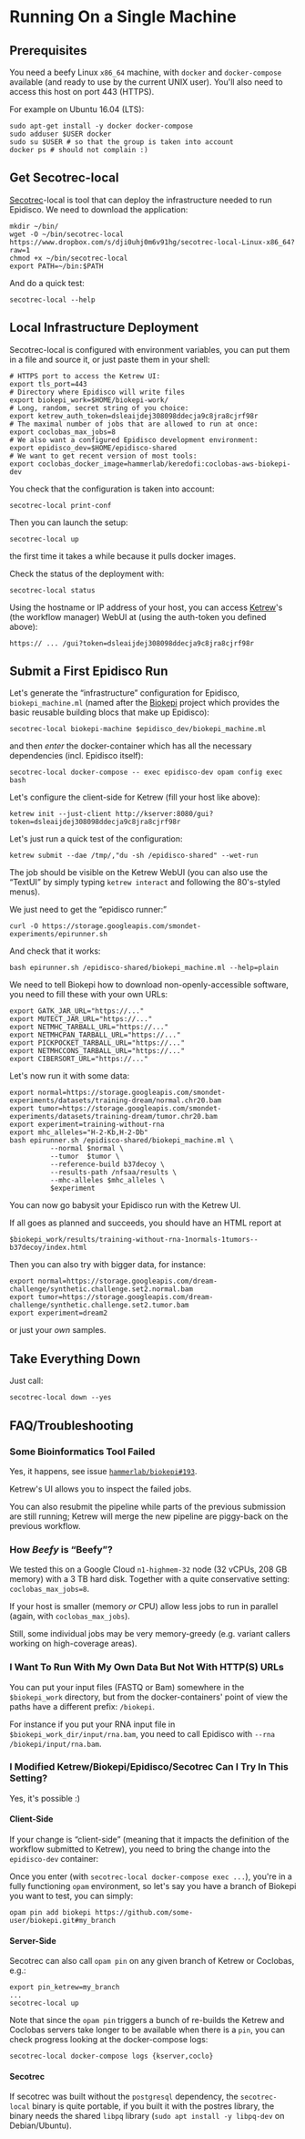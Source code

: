 Running On a Single Machine
===========================

Prerequisites
-------------

You need a beefy Linux `x86_64` machine, with `docker` and `docker-compose`
available (and ready to use by the current UNIX user).
You'll also need to access this host on port 443 (HTTPS).

For example on Ubuntu 16.04 (LTS):

    sudo apt-get install -y docker docker-compose
    sudo adduser $USER docker
    sudo su $USER # so that the group is taken into account
    docker ps # should not complain :)

Get Secotrec-local
------------------

[Secotrec](https://github.com/hammerlab/secotrec)-local is tool that can deploy
the infrastructure needed to run Epidisco. We need to download the application:

    mkdir ~/bin/
    wget -O ~/bin/secotrec-local https://www.dropbox.com/s/dji0uhj0m6v91hg/secotrec-local-Linux-x86_64?raw=1
    chmod +x ~/bin/secotrec-local
    export PATH=~/bin:$PATH

And do a quick test:

    secotrec-local --help

Local Infrastructure Deployment
-------------------------------

Secotrec-local is configured with environment variables, you can put them in a
file and source it, or just paste them in your shell:

    # HTTPS port to access the Ketrew UI:
    export tls_port=443
    # Directory where Epidisco will write files
    export biokepi_work=$HOME/biokepi-work/
    # Long, random, secret string of you choice:
    export ketrew_auth_token=dsleaijdej308098ddecja9c8jra8cjrf98r
    # The maximal number of jobs that are allowed to run at once:
    export coclobas_max_jobs=8
    # We also want a configured Epidisco development environment:
    export epidisco_dev=$HOME/epidisco-shared
    # We want to get recent version of most tools:
    export coclobas_docker_image=hammerlab/keredofi:coclobas-aws-biokepi-dev

You check that the configuration is taken into account:

    secotrec-local print-conf

Then you can launch the setup:

    secotrec-local up

the first time it takes a while because it pulls docker images.

Check the status of the deployment with:

    secotrec-local status

Using the hostname or IP address of your host, you can
access [Ketrew](https://github.com/hammerlab/ketrew)'s (the workflow manager)
WebUI at (using the auth-token you defined above):

`https:// ... /gui?token=dsleaijdej308098ddecja9c8jra8cjrf98r`


Submit a First Epidisco Run
---------------------------

Let's generate the “infrastructure” configuration for Epidisco,
`biokepi_machine.ml` (named after
the [Biokepi](https://github.com/hammerlab/biokepi) project which provides the
basic reusable building blocs that make up Epidisco):

    secotrec-local biokepi-machine $epidisco_dev/biokepi_machine.ml

and then *enter* the docker-container which has all the necessary dependencies
(incl. Epidisco itself):

    secotrec-local docker-compose -- exec epidisco-dev opam config exec bash

Let's configure the client-side for Ketrew (fill your host like above):

    ketrew init --just-client http://kserver:8080/gui?token=dsleaijdej308098ddecja9c8jra8cjrf98r

Let's just run a quick test of the configuration:

    ketrew submit --dae /tmp/,"du -sh /epidisco-shared" --wet-run

The job should be visible on the Ketrew WebUI (you can also use the “TextUI” by
simply typing `ketrew interact` and following the 80's-styled menus).

We just need to get the “epidisco runner:”

    curl -O https://storage.googleapis.com/smondet-experiments/epirunner.sh

And check that it works:

    bash epirunner.sh /epidisco-shared/biokepi_machine.ml --help=plain

We need to tell Biokepi how to download non-openly-accessible software, you need
to fill these with your own URLs:

```
export GATK_JAR_URL="https://..."
export MUTECT_JAR_URL="https://..."
export NETMHC_TARBALL_URL="https://..."
export NETMHCPAN_TARBALL_URL="https://..."
export PICKPOCKET_TARBALL_URL="https://..."
export NETMHCCONS_TARBALL_URL="https://..."
export CIBERSORT_URL="https://..."
```

Let's now run it with some data:

```
export normal=https://storage.googleapis.com/smondet-experiments/datasets/training-dream/normal.chr20.bam
export tumor=https://storage.googleapis.com/smondet-experiments/datasets/training-dream/tumor.chr20.bam
export experiment=training-without-rna
export mhc_alleles="H-2-Kb,H-2-Db"
bash epirunner.sh /epidisco-shared/biokepi_machine.ml \
          --normal $normal \
          --tumor  $tumor \
          --reference-build b37decoy \
          --results-path /nfsaa/results \
          --mhc-alleles $mhc_alleles \
          $experiment
```

You can now go babysit your Epidisco run with the Ketrew UI.


If all goes as planned and succeeds, you should have an HTML report at

    $biokepi_work/results/training-without-rna-1normals-1tumors--b37decoy/index.html

Then you can also try with bigger data, for instance:

```
export normal=https://storage.googleapis.com/dream-challenge/synthetic.challenge.set2.normal.bam
export tumor=https://storage.googleapis.com/dream-challenge/synthetic.challenge.set2.tumor.bam
export experiment=dream2
```

or just your *own* samples.


Take Everything Down
--------------------

Just call:

    secotrec-local down --yes

FAQ/Troubleshooting
-------------------

### Some Bioinformatics Tool Failed

Yes, it happens, see
issue
[`hammerlab/biokepi#193`](https://github.com/hammerlab/biokepi/issues/193).

Ketrew's UI allows you to inspect the failed jobs.

You can also resubmit the pipeline while parts of the previous submission are
still running; Ketrew will merge the new pipeline are piggy-back on the previous
workflow.

### How *Beefy* is “Beefy”?

We tested this
on a Google Cloud `n1-highmem-32` node (32 vCPUs, 208 GB memory)
with a 3 TB hard disk.
Together with a quite conservative setting: `coclobas_max_jobs=8`.

If your host is smaller (memory *or* CPU) allow less jobs to run in parallel
(again, with `coclobas_max_jobs`).

Still, some individual jobs may be very memory-greedy (e.g. variant callers
working on high-coverage areas).

### I Want To Run With My Own Data But Not With HTTP(S) URLs

You can put your input files (FASTQ or Bam) somewhere in the
`$biokepi_work` directory, but from the docker-containers' point of view the
paths have a different prefix: `/biokepi`.

For instance if you put your RNA input file in
`$biokepi_work_dir/input/rna.bam`, you need to call Epidisco with
`--rna /biokepi/input/rna.bam`.

### I Modified Ketrew/Biokepi/Epidisco/Secotrec Can I Try In This Setting?

Yes, it's possible :)

#### Client-Side

If your change is “client-side” (meaning that it impacts the definition of
the workflow submitted to Ketrew), you need to bring the change into the
`epidisco-dev` container:

Once you enter (with `secotrec-local docker-compose exec ...`), you're in a
fully functioning `opam` environment, so let's say you have a branch of Biokepi
you want to test, you can simply:

    opam pin add biokepi https://github.com/some-user/biokepi.git#my_branch

#### Server-Side

Secotrec can also call `opam pin` on any given branch of Ketrew or Coclobas, e.g.:

    export pin_ketrew=my_branch
    ...
    secotrec-local up

Note that since the `opam pin` triggers a bunch of re-builds the Ketrew and
Coclobas servers take longer to be available when there is a `pin`, you can
check progress looking at the docker-compose logs:

    secotrec-local docker-compose logs {kserver,coclo}

#### Secotrec

If secotrec was built without the `postgresql` dependency, the `secotrec-local`
binary is quite portable, if you built it with the postres library, the binary
needs the shared `libpq` library (`sudo apt install -y libpq-dev` on
Debian/Ubuntu).
